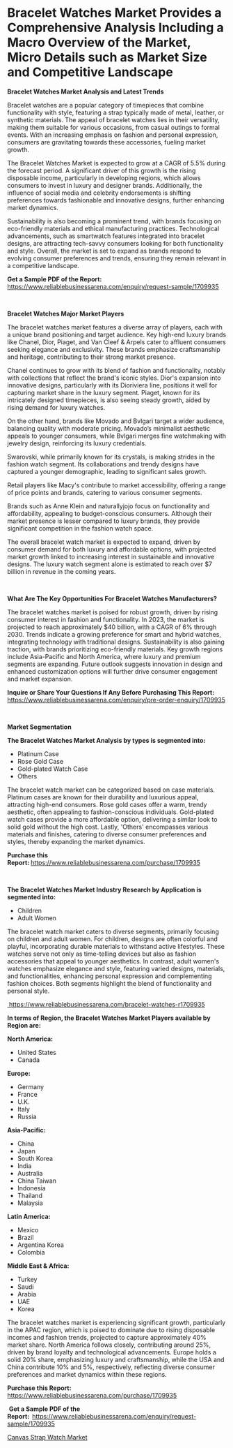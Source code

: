 <p><h1>Bracelet Watches Market Provides a Comprehensive Analysis Including a Macro Overview of the Market, Micro Details such as Market Size and Competitive Landscape</h1></p><p><strong>Bracelet Watches Market Analysis and Latest Trends</strong></p>
<p><p>Bracelet watches are a popular category of timepieces that combine functionality with style, featuring a strap typically made of metal, leather, or synthetic materials. The appeal of bracelet watches lies in their versatility, making them suitable for various occasions, from casual outings to formal events. With an increasing emphasis on fashion and personal expression, consumers are gravitating towards these accessories, fueling market growth.</p><p>The Bracelet Watches Market is expected to grow at a CAGR of 5.5% during the forecast period. A significant driver of this growth is the rising disposable income, particularly in developing regions, which allows consumers to invest in luxury and designer brands. Additionally, the influence of social media and celebrity endorsements is shifting preferences towards fashionable and innovative designs, further enhancing market dynamics.</p><p>Sustainability is also becoming a prominent trend, with brands focusing on eco-friendly materials and ethical manufacturing practices. Technological advancements, such as smartwatch features integrated into bracelet designs, are attracting tech-savvy consumers looking for both functionality and style. Overall, the market is set to expand as brands respond to evolving consumer preferences and trends, ensuring they remain relevant in a competitive landscape.</p></p>
<p><strong>Get a Sample PDF of the Report:&nbsp;</strong> <a href="https://www.reliablebusinessarena.com/enquiry/request-sample/1709935?utm_campaign=2130&utm_medium=2&utm_source=Github&utm_content=ia&utm_term=08022025&utm_id=bracelet-watches">https://www.reliablebusinessarena.com/enquiry/request-sample/1709935</a></p>
<p>&nbsp;</p>
<p><strong>Bracelet Watches Major Market Players</strong></p>
<p><p>The bracelet watches market features a diverse array of players, each with a unique brand positioning and target audience. Key high-end luxury brands like Chanel, Dior, Piaget, and Van Cleef & Arpels cater to affluent consumers seeking elegance and exclusivity. These brands emphasize craftsmanship and heritage, contributing to their strong market presence.</p><p>Chanel continues to grow with its blend of fashion and functionality, notably with collections that reflect the brand's iconic styles. Dior's expansion into innovative designs, particularly with its Dioriviera line, positions it well for capturing market share in the luxury segment. Piaget, known for its intricately designed timepieces, is also seeing steady growth, aided by rising demand for luxury watches.</p><p>On the other hand, brands like Movado and Bvlgari target a wider audience, balancing quality with moderate pricing. Movado’s minimalist aesthetic appeals to younger consumers, while Bvlgari merges fine watchmaking with jewelry design, reinforcing its luxury credentials. </p><p>Swarovski, while primarily known for its crystals, is making strides in the fashion watch segment. Its collaborations and trendy designs have captured a younger demographic, leading to significant sales growth. </p><p>Retail players like Macy's contribute to market accessibility, offering a range of price points and brands, catering to various consumer segments.</p><p>Brands such as Anne Klein and naturallyjojo focus on functionality and affordability, appealing to budget-conscious consumers. Although their market presence is lesser compared to luxury brands, they provide significant competition in the fashion watch space.</p><p>The overall bracelet watch market is expected to expand, driven by consumer demand for both luxury and affordable options, with projected market growth linked to increasing interest in sustainable and innovative designs. The luxury watch segment alone is estimated to reach over $7 billion in revenue in the coming years.</p></p>
<p>&nbsp;</p>
<p><strong>What Are The Key Opportunities For Bracelet Watches Manufacturers?</strong></p>
<p><p>The bracelet watches market is poised for robust growth, driven by rising consumer interest in fashion and functionality. In 2023, the market is projected to reach approximately $40 billion, with a CAGR of 6% through 2030. Trends indicate a growing preference for smart and hybrid watches, integrating technology with traditional designs. Sustainability is also gaining traction, with brands prioritizing eco-friendly materials. Key growth regions include Asia-Pacific and North America, where luxury and premium segments are expanding. Future outlook suggests innovation in design and enhanced customization options will further drive consumer engagement and market expansion.</p></p>
<p><strong>Inquire or Share Your Questions If Any Before Purchasing This Report:</strong> <a href="https://www.reliablebusinessarena.com/enquiry/pre-order-enquiry/1709935?utm_campaign=2130&utm_medium=2&utm_source=Github&utm_content=ia&utm_term=08022025&utm_id=bracelet-watches">https://www.reliablebusinessarena.com/enquiry/pre-order-enquiry/1709935</a></p>
<p>&nbsp;</p>
<p><strong>Market Segmentation</strong></p>
<p><strong>The Bracelet Watches Market Analysis by types is segmented into:</strong></p>
<p><ul><li>Platinum Case</li><li>Rose Gold Case</li><li>Gold-plated Watch Case</li><li>Others</li></ul></p>
<p><p>The bracelet watch market can be categorized based on case materials. Platinum cases are known for their durability and luxurious appeal, attracting high-end consumers. Rose gold cases offer a warm, trendy aesthetic, often appealing to fashion-conscious individuals. Gold-plated watch cases provide a more affordable option, delivering a similar look to solid gold without the high cost. Lastly, 'Others' encompasses various materials and finishes, catering to diverse consumer preferences and styles, thereby expanding the market dynamics.</p></p>
<p><strong>Purchase this Report:&nbsp;</strong><a href="https://www.reliablebusinessarena.com/purchase/1709935?utm_campaign=2130&utm_medium=2&utm_source=Github&utm_content=ia&utm_term=08022025&utm_id=bracelet-watches">https://www.reliablebusinessarena.com/purchase/1709935</a></p>
<p>&nbsp;</p>
<p><strong>The Bracelet Watches Market Industry Research by Application is segmented into:</strong></p>
<p><ul><li>Children</li><li>Adult Women</li></ul></p>
<p><p>The bracelet watch market caters to diverse segments, primarily focusing on children and adult women. For children, designs are often colorful and playful, incorporating durable materials to withstand active lifestyles. These watches serve not only as time-telling devices but also as fashion accessories that appeal to younger aesthetics. In contrast, adult women's watches emphasize elegance and style, featuring varied designs, materials, and functionalities, enhancing personal expression and complementing fashion choices. Both segments highlight the blend of functionality and personal style.</p></p>
<p><a href="https://www.reliablebusinessarena.com/bracelet-watches-r1709935?utm_campaign=2130&utm_medium=2&utm_source=Github&utm_content=ia&utm_term=08022025&utm_id=bracelet-watches">&nbsp;https://www.reliablebusinessarena.com/bracelet-watches-r1709935</a></p>
<p><strong>In terms of Region, the Bracelet Watches Market Players available by Region are:</strong></p>
<p>
    <p> <strong> North America: </strong>
        <ul>
            <li>United States</li>
            <li>Canada</li>
        </ul>
        </p> 
    <p> <strong> Europe: </strong>
        <ul>
            <li>Germany</li>
            <li>France</li>
            <li>U.K.</li>
            <li>Italy</li>
            <li>Russia</li>
        </ul>
        </p> 
    <p> <strong> Asia-Pacific: </strong>
        <ul>
            <li>China</li>
            <li>Japan</li>
            <li>South Korea</li>
            <li>India</li>
            <li>Australia</li>
            <li>China Taiwan</li>
            <li>Indonesia</li>
            <li>Thailand</li>
            <li>Malaysia</li>
        </ul>
        </p> 
    <p> <strong> Latin America: </strong>
        <ul>
            <li>Mexico</li>
            <li>Brazil</li>
            <li>Argentina Korea</li>
            <li>Colombia</li>
        </ul>
        </p> 
    <p> <strong> Middle East & Africa: </strong>
        <ul>
            <li>Turkey</li>
            <li>Saudi</li>
            <li>Arabia</li>
            <li>UAE</li>
            <li>Korea</li>
        </ul>
    </p>
    </p>
<p><p>The bracelet watches market is experiencing significant growth, particularly in the APAC region, which is poised to dominate due to rising disposable incomes and fashion trends, projected to capture approximately 40% market share. North America follows closely, contributing around 25%, driven by brand loyalty and technological advancements. Europe holds a solid 20% share, emphasizing luxury and craftsmanship, while the USA and China contribute 10% and 5%, respectively, reflecting diverse consumer preferences and market dynamics within these regions.</p></p>
<p><strong>Purchase this Report: </strong><a href="https://www.reliablebusinessarena.com/purchase/1709935?utm_campaign=2130&utm_medium=2&utm_source=Github&utm_content=ia&utm_term=08022025&utm_id=bracelet-watches">https://www.reliablebusinessarena.com/purchase/1709935</a></p>
<p>&nbsp;<strong>Get a Sample PDF of the Report:&nbsp;&nbsp;</strong><a href="https://www.reliablebusinessarena.com/enquiry/request-sample/1709935?utm_campaign=2130&utm_medium=2&utm_source=Github&utm_content=ia&utm_term=08022025&utm_id=bracelet-watches">https://www.reliablebusinessarena.com/enquiry/request-sample/1709935</a></p>
<p><strong></strong></p>
<p><p><a href="https://github.com/delindacallegari68/Market-Research-Report-List-1/blob/main/canvas-strap-watch-market.md?utm_campaign=2130&utm_medium=2&utm_source=Github&utm_content=ia&utm_term=08022025&utm_id=bracelet-watches">Canvas Strap Watch Market</a></p></p>